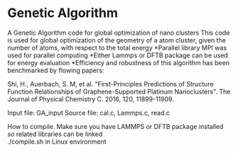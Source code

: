 # Genetic Algorithm
A Genetic Algorithm code for global optimization of nano clusters
This code is used for global optimization of the geometry of a atom cluster, given the number of atoms, with respect to the total energy 
*Parallel library MPI was used for parallel computing
*Either Lammps or DFTB package can be used for energy evaluation
*Efficiency and robustness of this algorithm has been benchmarked by flowing papers:

Shi, H., Auerbach, S. M, et al. "First-Principles Predictions of Structure Function Relationships of Graphene-Supported Platinum Nanoclusters". The Journal of Physical Chemistry C. 2016, 120, 11899-11909.


Input file: GA_input
Source file: cal.c, Lammps.c, read.c

How to compile.
Make sure you have LAMMPS or DFTB package installed so related libraries can be linked  
./compile.sh in Linux environment
